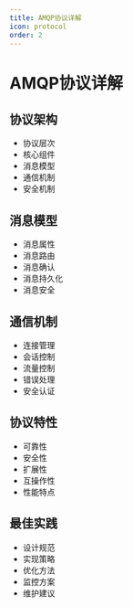 ```yaml
---
title: AMQP协议详解
icon: protocol
order: 2
---
```


# AMQP协议详解

## 协议架构
- 协议层次
- 核心组件
- 消息模型
- 通信机制
- 安全机制

## 消息模型
- 消息属性
- 消息路由
- 消息确认
- 消息持久化
- 消息安全

## 通信机制
- 连接管理
- 会话控制
- 流量控制
- 错误处理
- 安全认证

## 协议特性
- 可靠性
- 安全性
- 扩展性
- 互操作性
- 性能特点

## 最佳实践
- 设计规范
- 实现策略
- 优化方法
- 监控方案
- 维护建议
